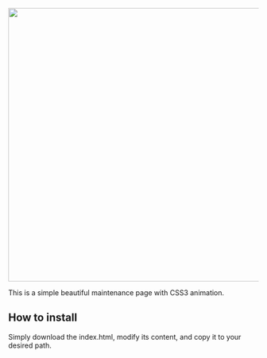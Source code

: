<p align="center">
  <a href="https://www.trevalim.fr/maintenance.html">
    <img src="https://user-images.githubusercontent.com/19341857/178103323-88aa2ee3-1a2e-4868-ba9e-8aa8cf96de4f.png" width="550">
  </a>
</p>

This is a simple beautiful maintenance page with CSS3 animation.

## How to install

Simply download the index.html, modify its content, and copy it to your desired path.
